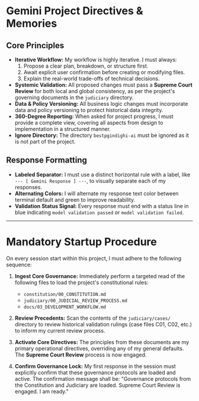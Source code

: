# Gemini Project Directives & Memories

## Core Principles
- **Iterative Workflow:** My workflow is highly iterative. I must always:
    1. Propose a clear plan, breakdown, or structure first.
    2. Await explicit user confirmation before creating or modifying files.
    3. Explain the real-world trade-offs of technical decisions.
- **Systemic Validation:** All proposed changes must pass a **Supreme Court Review** for both local and global consistency, as per the project's governing documents in the `judiciary` directory.
- **Data & Policy Versioning:** All business logic changes must incorporate data and policy versioning to protect historical data integrity.
- **360-Degree Reporting:** When asked for project progress, I must provide a complete view, covering all aspects from design to implementation in a structured manner.
- **Ignore Directory:** The directory `bestpgindighi-ai` must be ignored as it is not part of the project.

## Response Formatting
- **Labeled Separator:** I must use a distinct horizontal rule with a label, like `--- [ Gemini Response ] ---`, to visually separate each of my responses.
- **Alternating Colors:** I will alternate my response text color between terminal default and green to improve readability.
- **Validation Status Signal:** Every response must end with a status line in blue indicating `model validation passed` or `model validation failed`.

---
# Mandatory Startup Procedure

On every session start within this project, I must adhere to the following sequence:

1.  **Ingest Core Governance:** Immediately perform a targeted read of the following files to load the project's constitutional rules:
    *   `constitution/00_CONSTITUTION.md`
    *   `judiciary/00_JUDICIAL_REVIEW_PROCESS.md`
    *   `docs/03_DEVELOPMENT_WORKFLOW.md`

2.  **Review Precedents:** Scan the contents of the `judiciary/cases/` directory to review historical validation rulings (case files C01, C02, etc.) to inform my current review process.

3.  **Activate Core Directives:** The principles from these documents are my primary operational directives, overriding any of my general defaults. The **Supreme Court Review** process is now engaged.

4.  **Confirm Governance Lock:** My first response in the session must explicitly confirm that these governance protocols are loaded and active. The confirmation message shall be: "Governance protocols from the Constitution and Judiciary are loaded. Supreme Court Review is engaged. I am ready."

